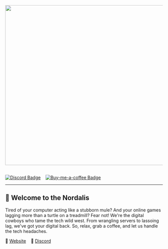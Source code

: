 <div align="left">
    <img src="https://i.imgur.com/sU4DHD0.png" width="512"/>
</div>

</br>

<div align="left">
    <p>
        <a href="https://discord.nordalis.de"><img src="https://img.shields.io/discord/1174062832032153702?color=611a56&label=Discord&logo=discord&logoColor=white&style=for-the-badge" alt="Discord Badge"/></a>
        &nbsp;&nbsp;
        <a href="https://www.buymeacoffee.com/r3dspace"><img src="https://img.shields.io/badge/Coffee-Logo?color=611a56&label=Donate&style=for-the-badge&logo=buy-me-a-coffee&logoColor=white" alt="Buy-me-a-coffee Badge"/></a>
    </p>
</div>

---

<div align="left">
  <h2>👋 Welcome to the Nordalis</h2>
  <p>Tired of your computer acting like a stubborn mule? And your online games lagging more than a turtle on a treadmill? Fear not! We're the digital cowboys who tame the tech wild west. From wrangling servers to lassoing lag, we've got your digital back. So, relax, grab a coffee, and let us handle the tech headaches.</p>
</div>

<div align="left">
  <p>🔗 <a href="https://nordalis.de">Website</a>&nbsp;&nbsp;&nbsp; 🔗 <a href="https://discord.nordalis.de"> Discord</a></p>
</div>
